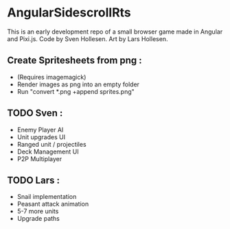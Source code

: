 # AngularSidescrollRts

This is an early development repo of a small browser game made in Angular and Pixi.js.
Code by Sven Hollesen. Art by Lars Hollesen.


## Create Spritesheets from png :
- (Requires imagemagick)
- Render images as png into an empty folder 
- Run "convert *.png +append sprites.png"

## TODO Sven :
- Enemy Player AI
- Unit upgrades UI
- Ranged unit / projectiles
- Deck Management UI
- P2P Multiplayer

## TODO Lars :
- Snail implementation
- Peasant attack animation
- 5-7 more units
- Upgrade paths
